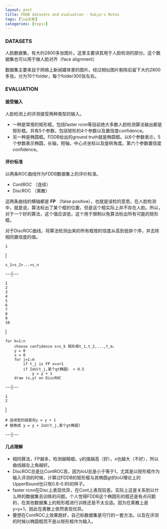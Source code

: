 ```yaml
---
layout: post
title: FDDB datasets and evaluation · KaLyo's Notes 
tags: [lua文章]
categories: [topic]
---
```

### DATASETS

人脸数据集，有大约2800多张图片。这里主要讲其用于人脸检测的部分。这个数据集也可以用于做人脸对齐（face alignment）

数据集主要来自于网络上新闻媒体里的图片。经过相似图片剔除后留下大约2800多张。分为10个folder，每个folder300张左右。

### EVALUATION

#### 接受输入

人脸检测上的评测接受两种类型的输入。

  * 一种是常用的矩形框，包括faster rcnn等目前绝大多数人脸检测算法输出都是矩形框。共有5个参数，包括矩形的4个参数以及置信度confidence。
  * 另一种是椭圆框。FDDB给出的ground truth就是椭圆框。以6个参数表示，5个参数表示椭圆，长轴，短轴，中心点坐标以及旋转角度。第六个参数置信度confidence。

#### 评价标准

以两条ROC曲线作为FDDB数据集上的评价标准。

  * ContROC （连续）
  * DiscROC （离散）

这两条曲线的横轴都是 **FP** （false
positive），也就是误检的意思。在人脸检测中，就是说，算法标出了某个框的位置，但是这个框实际上并不存在人脸。所以，对于一个好的算法，这个值应该低，这个用于限制以免算法标出所有可能的矩形框。

对于DiscROC曲线，将算法检测出来的所有框按的信度从高到低排个序，并去除相同置信度的值。  

    
    
    1  
    

|

    
    
    s_1>s_2>...>s_n  
      
  
---|---  
      
    
    1  
    2  
    3  
    4  
    5  
    6  
    7  
    8  
    9  
    10  
    

|

    
    
      
    for k=1:n   
        choose confidence s>s_k 矩形框t_1,t_2,...,t_m，  
        y = 0  
        x = 0  
        for j=1:m  
            if t_j is FP x=x+1  
            if IoU(t_j,某个gt椭圆） > 0.5  
                y = y + 1  
        draw (x,y) on DiscROC  
      
  
---|---  
      
    
    1  
    2  
    

|

    
    
    # 连续型的就是将y = y + 1  
    # 替换成 y = y + IoU(t_j,某个gt椭圆)  
      
  
---|---  
  
#### 几点理解

  * 相同算法，FP越多，检测越精细，y的值越高（好），x也越大（不好），所以曲线越左上角越好。
  * DiscROC总是比ContROC高，因为IoU总是小于等于1，尤其是以矩形框作为输入评测的时候，计算过FDDB的矩形框与其椭圆gt的IoU理论上的UpperBound也只有0.8-0.85的样子。
  * faster rcnn在Disc上表现优异，在Cont上表现较差。实际上这是关系到以什么样的数据集去训练的问题。个人觉得FDDB这个椭圆形的框还是有点问题的，在其他数据集上的矩形框进行训练还是不太合适。因为在离散上是y=y+1，因此在离散上依然表现优异。
  * 要想在ContROC上效果跑好，自己标数据集是可行的一套方法。以及在评测的时候以椭圆框而不是以矩形框作为输入。